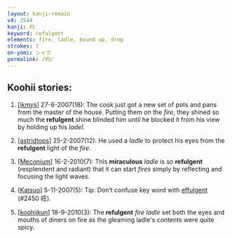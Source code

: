 ```yaml
---
layout: kanji-remain
v4: 2544
kanji: 灼
keyword: refulgent
elements: fire, ladle, bound up, drop
strokes: 7
on-yomi: シャク
permalink: /灼/
---
```


## Koohii stories: 

1) [<a href="http://kanji.koohii.com/profile/ikmys">ikmys</a>] 27-6-2007(18): The cook just got a new set of pots and pans from the master of the house. Putting them on the <em>fire</em>, they shined so much the<strong> refulgent</strong> shine blinded him until he blocked it from his view by holding up his <em>ladel</em>.

2) [<a href="http://kanji.koohii.com/profile/astridtops">astridtops</a>] 25-2-2007(12): He used a <em>ladle</em> to protect his eyes from the<strong> refulgent</strong> light of the <em>fire</em>.

3) [<a href="http://kanji.koohii.com/profile/Meconium">Meconium</a>] 16-2-2010(7): This <strong>miraculous</strong> <em>ladle</em> is so <strong>refulgent</strong> (resplendent and radiant) that it can start <em>fires</em> simply by reflecting and focusing the light waves.

4) [<a href="http://kanji.koohii.com/profile/Katsuo">Katsuo</a>] 5-11-2007(5): Tip: Don’t confuse key word with <a href="../v4/2450.html">effulgent</a> (#2450 旺).

5) [<a href="http://kanji.koohii.com/profile/koohiikun">koohiikun</a>] 18-9-2010(3): The<strong> refulgent</strong> <em>fire ladle</em> set both the eyes and mouths of diners on fire as the gleaming ladle&#039;s contents were quite spicy.


